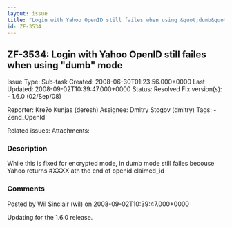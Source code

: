 ```yaml
---
layout: issue
title: "Login with Yahoo OpenID still failes when using &quot;dumb&quot; mode"
id: ZF-3534
---
```


ZF-3534: Login with Yahoo OpenID still failes when using "dumb" mode 
---------------------------------------------------------------------

 Issue Type: Sub-task Created: 2008-06-30T01:23:56.000+0000 Last Updated: 2008-09-02T10:39:47.000+0000 Status: Resolved Fix version(s): - 1.6.0 (02/Sep/08)
 
 Reporter:  Kre?o Kunjas (deresh)  Assignee:  Dmitry Stogov (dmitry)  Tags: - Zend\_OpenId
 
 Related issues: 
 Attachments: 
### Description

While this is fixed for encrypted mode, in dumb mode still failes becouse Yahoo returns #XXXX ath the end of openid.claimed\_id

 

 

### Comments

Posted by Wil Sinclair (wil) on 2008-09-02T10:39:47.000+0000

Updating for the 1.6.0 release.

 

 